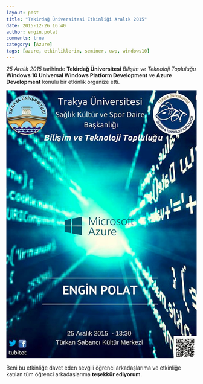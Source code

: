 ```yaml
---
layout: post
title: "Tekirdağ Üniversitesi Etkinliği Aralık 2015"
date: 2015-12-26 16:40
author: engin.polat
comments: true
category: [Azure]
tags: [azure, etkinliklerim, seminer, uwp, windows10]
---
```

*25 Aralık 2015* tarihinde **Tekirdağ Üniversitesi** *Bilişim ve Teknoloji Topluluğu* **Windows 10 Universal Windows Platform Development** ve **Azure Development** konulu bir etkinlik organize etti.

![](/assets/uploads/2015/12/etkinlik2.jpg)

Beni bu etkinliğe davet eden sevgili öğrenci arkadaşlarıma ve etkinliğe katılan tüm öğrenci arkadaşlarıma **teşekkür ediyorum**.

